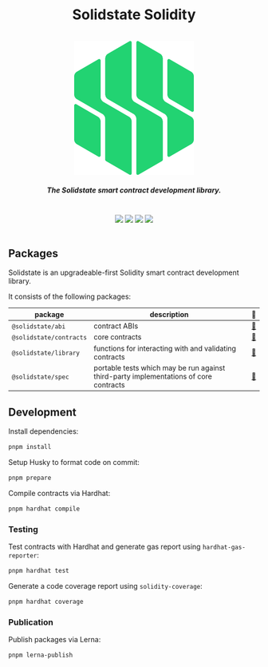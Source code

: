 <div align="center">
  <h1>Solidstate Solidity</h1>
  <br/>
  <img width=240 src="./assets/solidstate_mark.png" alt="solidstate logo"/>
  <h5 align="center">The Solidstate smart contract development library.</h5>
  <br/>
  <img src="https://img.shields.io/npm/v/@solidstate/contracts?color=FDF685&style=flat-square" />
  <img src="https://img.shields.io/github/stars/solidstate-network/solidstate-solidity?color=FDF685&style=flat-square" />
  <img src="https://img.shields.io/github/contributors/solidstate-network/solidstate-solidity?color=FDF685&style=flat-square" />
  <img src="https://img.shields.io/npm/dy/@solidstate/contracts?color=FDF685&style=flat-square" />
  <br/>
  <br/>
</div>

## Packages

Solidstate is an upgradeable-first Solidity smart contract development library.

It consists of the following packages:

| package                 | description                                                                           | 📕                          |
| ----------------------- | ------------------------------------------------------------------------------------- | --------------------------- |
| `@solidstate/abi`       | contract ABIs                                                                         | [📖](./abi/README.md)       |
| `@solidstate/contracts` | core contracts                                                                        | [📖](./contracts/README.md) |
| `@solidstate/library`   | functions for interacting with and validating contracts                               | [📖](./lib/README.md)       |
| `@solidstate/spec`      | portable tests which may be run against third-party implementations of core contracts | [📖](./spec/README.md)      |

## Development

Install dependencies:

```bash
pnpm install
```

Setup Husky to format code on commit:

```bash
pnpm prepare
```

Compile contracts via Hardhat:

```bash
pnpm hardhat compile
```

### Testing

Test contracts with Hardhat and generate gas report using `hardhat-gas-reporter`:

```bash
pnpm hardhat test
```

Generate a code coverage report using `solidity-coverage`:

```bash
pnpm hardhat coverage
```

### Publication

Publish packages via Lerna:

```bash
pnpm lerna-publish
```
